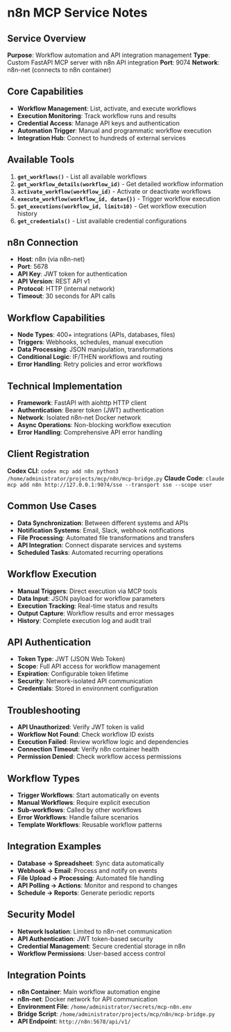 # n8n MCP Service Notes

## Service Overview
**Purpose**: Workflow automation and API integration management
**Type**: Custom FastAPI MCP server with n8n API integration
**Port**: 9074
**Network**: n8n-net (connects to n8n container)

## Core Capabilities
- **Workflow Management**: List, activate, and execute workflows
- **Execution Monitoring**: Track workflow runs and results
- **Credential Access**: Manage API keys and authentication
- **Automation Trigger**: Manual and programmatic workflow execution
- **Integration Hub**: Connect to hundreds of external services

## Available Tools
1. **`get_workflows()`** - List all available workflows
2. **`get_workflow_details(workflow_id)`** - Get detailed workflow information
3. **`activate_workflow(workflow_id)`** - Activate or deactivate workflows
4. **`execute_workflow(workflow_id, data={})`** - Trigger workflow execution
5. **`get_executions(workflow_id, limit=10)`** - Get workflow execution history
6. **`get_credentials()`** - List available credential configurations

## n8n Connection
- **Host**: n8n (via n8n-net)
- **Port**: 5678
- **API Key**: JWT token for authentication
- **API Version**: REST API v1
- **Protocol**: HTTP (internal network)
- **Timeout**: 30 seconds for API calls

## Workflow Capabilities
- **Node Types**: 400+ integrations (APIs, databases, files)
- **Triggers**: Webhooks, schedules, manual execution
- **Data Processing**: JSON manipulation, transformations
- **Conditional Logic**: IF/THEN workflows and routing
- **Error Handling**: Retry policies and error workflows

## Technical Implementation
- **Framework**: FastAPI with aiohttp HTTP client
- **Authentication**: Bearer token (JWT) authentication
- **Network**: Isolated n8n-net Docker network
- **Async Operations**: Non-blocking workflow execution
- **Error Handling**: Comprehensive API error handling

## Client Registration
**Codex CLI**: `codex mcp add n8n python3 /home/administrator/projects/mcp/n8n/mcp-bridge.py`
**Claude Code**: `claude mcp add n8n http://127.0.0.1:9074/sse --transport sse --scope user`

## Common Use Cases
- **Data Synchronization**: Between different systems and APIs
- **Notification Systems**: Email, Slack, webhook notifications
- **File Processing**: Automated file transformations and transfers
- **API Integration**: Connect disparate services and systems
- **Scheduled Tasks**: Automated recurring operations

## Workflow Execution
- **Manual Triggers**: Direct execution via MCP tools
- **Data Input**: JSON payload for workflow parameters
- **Execution Tracking**: Real-time status and results
- **Output Capture**: Workflow results and error messages
- **History**: Complete execution log and audit trail

## API Authentication
- **Token Type**: JWT (JSON Web Token)
- **Scope**: Full API access for workflow management
- **Expiration**: Configurable token lifetime
- **Security**: Network-isolated API communication
- **Credentials**: Stored in environment configuration

## Troubleshooting
- **API Unauthorized**: Verify JWT token is valid
- **Workflow Not Found**: Check workflow ID exists
- **Execution Failed**: Review workflow logic and dependencies
- **Connection Timeout**: Verify n8n container health
- **Permission Denied**: Check workflow access permissions

## Workflow Types
- **Trigger Workflows**: Start automatically on events
- **Manual Workflows**: Require explicit execution
- **Sub-workflows**: Called by other workflows
- **Error Workflows**: Handle failure scenarios
- **Template Workflows**: Reusable workflow patterns

## Integration Examples
- **Database → Spreadsheet**: Sync data automatically
- **Webhook → Email**: Process and notify on events
- **File Upload → Processing**: Automated file handling
- **API Polling → Actions**: Monitor and respond to changes
- **Schedule → Reports**: Generate periodic reports

## Security Model
- **Network Isolation**: Limited to n8n-net communication
- **API Authentication**: JWT token-based security
- **Credential Management**: Secure credential storage in n8n
- **Workflow Permissions**: User-based access control

## Integration Points
- **n8n Container**: Main workflow automation engine
- **n8n-net**: Docker network for API communication
- **Environment File**: `/home/administrator/secrets/mcp-n8n.env`
- **Bridge Script**: `/home/administrator/projects/mcp/n8n/mcp-bridge.py`
- **API Endpoint**: `http://n8n:5678/api/v1/`